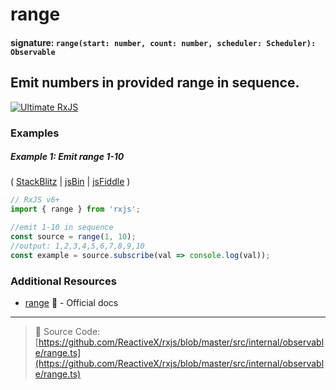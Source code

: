 # range

#### signature: `range(start: number, count: number, scheduler: Scheduler): Observable`

## Emit numbers in provided range in sequence.

[![Ultimate RxJS](https://ultimatecourses.com/static/banners/banner-rxjs.svg 'Ultimate RxJS')](https://ultimatecourses.com/courses/rxjs?ref=4)

### Examples

##### Example 1: Emit range 1-10

(
[StackBlitz](https://stackblitz.com/edit/typescript-r5zrww?file=index.ts&devtoolsheight=100)
| [jsBin](http://jsbin.com/yalefomage/1/edit?js,console) |
[jsFiddle](https://jsfiddle.net/btroncone/cfvfgwn9/) )

```js
// RxJS v6+
import { range } from 'rxjs';

//emit 1-10 in sequence
const source = range(1, 10);
//output: 1,2,3,4,5,6,7,8,9,10
const example = source.subscribe(val => console.log(val));
```

### Additional Resources

- [range](https://rxjs.dev/api/index/function/range) 📰 - Official docs

---

> 📁 Source Code:
> [https://github.com/ReactiveX/rxjs/blob/master/src/internal/observable/range.ts](https://github.com/ReactiveX/rxjs/blob/master/src/internal/observable/range.ts)
